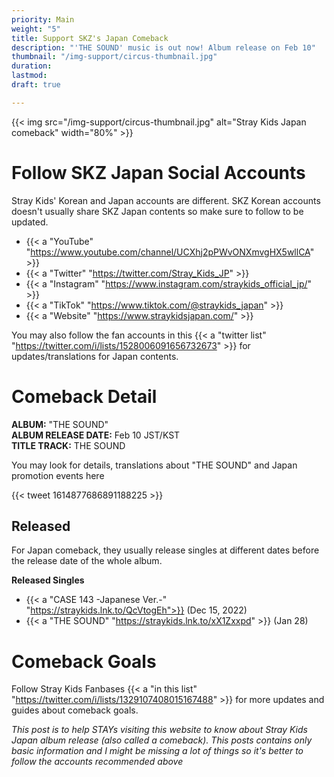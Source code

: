 ```yaml
---
priority: Main
weight: "5"
title: Support SKZ's Japan Comeback
description: "'THE SOUND' music is out now! Album release on Feb 10"
thumbnail: "/img-support/circus-thumbnail.jpg"
duration: 
lastmod: 
draft: true

---
```

{{< img src="/img-support/circus-thumbnail.jpg" alt="Stray Kids Japan comeback" width="80%" >}}

# Follow SKZ Japan Social Accounts

Stray Kids' Korean and Japan accounts are different. SKZ Korean accounts doesn't usually share SKZ Japan contents so make sure to follow to be updated.

* {{< a "YouTube" "https://www.youtube.com/channel/UCXhj2pPWvONXmvgHX5wllCA" >}}
* {{< a "Twitter" "https://twitter.com/Stray_Kids_JP" >}}
* {{< a "Instagram" "https://www.instagram.com/straykids_official_jp/" >}}
* {{< a "TikTok" "https://www.tiktok.com/@straykids_japan" >}}
* {{< a "Website" "https://www.straykidsjapan.com/" >}}

You may also follow the fan accounts in this {{< a "twitter list" "https://twitter.com/i/lists/1528006091656732673" >}} for updates/translations for Japan contents.

# Comeback Detail

**ALBUM:** "THE SOUND"  
**ALBUM RELEASE DATE:** Feb 10 JST/KST  
**TITLE TRACK:** THE SOUND

You may look for details, translations about "THE SOUND" and Japan promotion events here 

{{< tweet 1614877686891188225 >}}

## Released

For Japan comeback, they usually release singles at different dates before the release date of the whole album.

**Released Singles**

* {{< a "CASE 143 -Japanese Ver.-" "https://straykids.lnk.to/QcVtogEh">}} (Dec 15, 2022)
* {{< a "THE SOUND" "https://straykids.lnk.to/xX1Zxxpd" >}} (Jan 28)

# Comeback Goals

Follow Stray Kids Fanbases {{< a "in this list" "https://twitter.com/i/lists/1329107408015167488" >}} for more updates and guides about comeback goals.

_This post is to help STAYs visiting this website to know about Stray Kids Japan album release (also called a comeback). This posts contains only basic information and I might be missing a lot of things so it's better to follow the accounts recommended above_